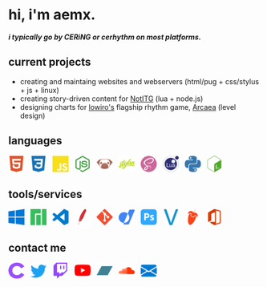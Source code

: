 # **hi, i'm aemx.**
***i typically go by CERiNG or cerhythm on most platforms.***

## **current projects**
- creating and maintaing websites and webservers (html/pug + css/stylus + js + linux) 
- creating story-driven content for [NotITG](https://notitg.heysora.net/) (lua + node.js)
- designing charts for [lowiro's](https://lowiro.com) flagship rhythm game, [Arcaea](https://arcaea.lowiro.com) (level design)
  
## **languages**
<a href="https://www.w3.org/html/" target="_blank"><img width="32" height="32" style="margin-right: 8px;" src="icons/html.svg" alt="html"/></a>
<a href="https://www.w3schools.com/css/" target="_blank"><img width="32" height="32" style="margin-right: 8px;" src="icons/css.svg" alt="css"/></a>
<a href="https://www.javascript.com/" target="_blank"><img width="32" height="32" style="margin-right: 8px;" src="icons/js.svg" alt="js"/></a>
<a href="https://nodejs.org"><img width="32" height="32" style="margin-right: 8px;" src="icons/nodejs.svg" alt="node.js"/></a>
<a href="https://pugjs.org/" target="_blank"><img width="32" height="32" style="margin-right: 8px;" src="icons/pug.svg" alt="pug"/></a>
<a href="https://stylus-lang.com/" target="_blank"><img width="32" height="32" style="margin-right: 8px;" src="icons/stylus.svg" alt="stylus"/></a>
<a href="https://sass-lang.com/" target="_blank"><img width="32" height="32" style="margin-right: 8px;" src="icons/sass.svg" alt="sass"/></a>
<a href="https://www.lua.org/" target="_blank"><img width="32" height="32" style="margin-right: 8px;" src="icons/lua.svg" alt="lua"/></a>
<a href="https://www.python.org/" target="_blank"><img width="32" height="32" style="margin-right: 8px;" src="icons/python.svg" alt="python"/></a>
<a href="https://www.gnu.org/software/bash/" target="_blank"><img width="32" height="32" style="margin-right: 8px;" src="icons/bash.svg" alt="bash"/></a>

## **tools/services**
<a href="https://www.microsoft.com/en-us/windows/" target="_blank"><img width="32" height="32" style="margin-right: 8px;" src="icons/windows.svg" alt="windows"/></a>
<a href="https://manjaro.org/" target="_blank"><img width="32" height="32" style="margin-right: 8px;" src="icons/manjaro.svg" alt="manjaro"/></a>
<a href="https://code.visualstudio.com/" target="_blank"><img width="32" height="32" style="margin-right: 8px;" src="icons/vscode.svg" alt="vs code"/></a>
<a href="https://httpd.apache.org/" target="_blank"><img width="32" height="32" style="margin-right: 8px;" src="icons/apache.svg" alt="apache"/></a>
<a href="https://git-scm.com/" target="_blank"><img width="32" height="32" style="margin-right: 8px;" src="icons/git.svg" alt="git"/></a>
<a href="https://domains.google/" target="_blank"><img width="32" height="32" style="margin-right: 8px;" src="icons/googledomains.svg" alt="google domains"/></a>
<a href="https://www.photoshop.com/en" target="_blank"><img width="32" height="32" style="margin-right: 8px;" src="icons/photoshop.svg" alt="photoshop"/></a>
<a href="https://www.vegascreativesoftware.com/us/vegas-pro/" target="_blank"><img width="32" height="32" style="margin-right: 8px;" src="icons/vegas.svg" alt="vegas pro"/></a>
<a href="https://www.image-line.com/fl-studio/" target="_blank"><img width="32" height="32" style="margin-right: 8px;" src="icons/flstudio.svg" alt="fl studio"/></a>
<a href="https://www.microsoft.com/en-us/microsoft-365/microsoft-office" target="_blank"><img width="32" height="32" style="margin-right: 8px;" src="icons/office.svg" alt="microsoft office"/></a>

## **contact me**
<a href="https://cering.dev/" target="_blank"><img width="32" height="32" style="margin-right: 8px;" src="icons/cering.svg" alt="cering.dev"/></a>
<a href="https://twitter.com/asteradd" target="_blank"><img width="32" height="32" style="margin-right: 8px;" src="icons/twitter.svg" alt="twitter"/></a>
<a href="https://www.twitch.tv/cerhythm" target="_blank"><img width="32" height="32" style="margin-right: 8px;" src="icons/twitch.svg" alt="twitch"/></a>
<a href="https://www.youtube.com/cering" target="_blank"><img width="32" height="32" style="margin-right: 8px;" src="icons/youtube.svg" alt="youtube"/></a>
<a href="https://cering.bandcamp.com/" target="_blank"><img width="32" height="32" style="margin-right: 8px;" src="icons/bandcamp.svg" alt="bandcamp"/></a>
<a href="https://soundcloud.com/cerhythm" target="_blank"><img width="32" height="32" style="margin-right: 8px;" src="icons/soundcloud.svg" alt="soundcloud"/></a>
<a href="mailto:swcgunning+githome@gmail.com" target="_blank"><img width="32" height="32" style="margin-right: 8px;" src="icons/mail.svg" alt="mail"/></a>
